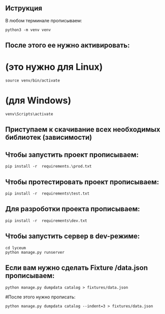 
## Иструкция

В любом терминале прописываем:

```
python3 -m venv venv
```

## После этого ее нужно активировать:
# (это нужно для Linux)
 ```
source venv/bin/activate
```
# (для Windows)
```
venv\Scripts\activate 
```
## Приступаем к скачивание всех необходимых библиотек (зависимости)

## Чтобы запустить проект прописываем:
```
pip install -r  requirements.\prod.txt
```
## Чтобы протестировать проект прописываем:
```
pip install -r  requirements\test.txt
```
## Для разроботки проекта прописываем:
```
pip install -r  requirements\dev.txt
```

## Чтобы запустить сервер в dev-режиме:
```
cd lyceum
python manage.py runserver
```

## Если вам нужно сделать Fixture /data.json прописываем:
```
python manage.py dumpdata catalog > fixtures/data.json
```
#После этого нужно прописать:
```
python manage.py dumpdata catalog --indent=3 > fixtures/data.json
```
